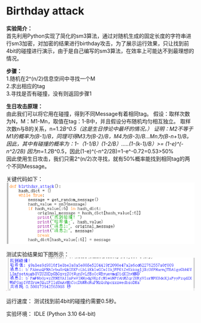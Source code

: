 Birthday attack
=

**实验简介：**  
首先利用Python实现了简化的sm3算法，通过对随机生成的固定长度的字符串进行sm3加密，对加密的结果进行birthday攻击，为了展示运行效果，只让找到前4bit的碰撞进行演示，由于是自己编写的sm3算法，在效率上可能达不到最理想的情况。

**步骤：**    
1.随机在2^(n/2)信息空间中寻找一个M  
2.求出相应的tag  
3.寻找是否有碰撞，没有则返回步骤1  

**生日攻击原理：**  
由此我们可以将它用在碰撞，得到不同Message有着相同tag。
假设：取样次数为N，M：M1-Mn，取值在tag：1-B中，并且假设分布随机均匀相互独立。
取样次数n与B的关系，n=1.2*B^0.5（这是生日悖论中最坏的情况。）
证明：M2不等于M1的概率为(B-1)/B，同理可得M3为(B-2)/B，M4为(B-3)/B...Mn为(B-n+1)/B。
因此，其中有碰撞的概率为：1-（1-1/B）(1-2/B）.....(1-(k-1)/B）>= (1-e)^(-n^2/2B)
因为n=1.2*B^0.5，因此(1-e)^(-n^2/2B)=1-e^-0.72=0.53>50%  
因此使用生日攻击，我们只需2^(n/2)次寻找，就有50%概率能找到相同tag的两个不同Message。

关键代码如下：  
![image](https://github.com/yxh1120/Homework-group-41/blob/main/Project%2001/2.png)

测试实验结果如下图所示：  
![image](https://github.com/yxh1120/Homework-group-41/blob/main/Project%2001/1.png)

运行速度：
测试找到前4bit的碰撞约需要0.5秒。

实验环境：
IDLE (Python 3.10 64-bit)
